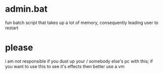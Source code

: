 # admin.bat

fun batch script that takes up a lot of memory, consequently leading user to restart

# please
i am not responsible if you dust up your / somebody else's pc with this; if you want to use this to see it's effects then better use a vm
